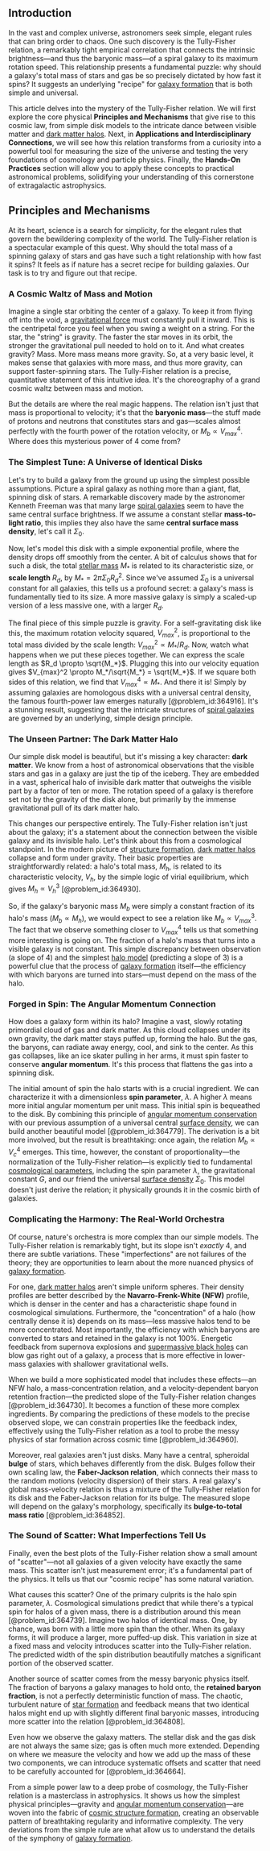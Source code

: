 ## Introduction
In the vast and complex universe, astronomers seek simple, elegant rules that can bring order to chaos. One such discovery is the Tully-Fisher relation, a remarkably tight empirical correlation that connects the intrinsic brightness—and thus the baryonic mass—of a spiral galaxy to its maximum rotation speed. This relationship presents a fundamental puzzle: why should a galaxy's total mass of stars and gas be so precisely dictated by how fast it spins? It suggests an underlying "recipe" for [galaxy formation](@article_id:159627) that is both simple and universal.

This article delves into the mystery of the Tully-Fisher relation. We will first explore the core physical **Principles and Mechanisms** that give rise to this cosmic law, from simple disk models to the intricate dance between visible matter and [dark matter halos](@article_id:147029). Next, in **Applications and Interdisciplinary Connections**, we will see how this relation transforms from a curiosity into a powerful tool for measuring the size of the universe and testing the very foundations of cosmology and particle physics. Finally, the **Hands-On Practices** section will allow you to apply these concepts to practical astronomical problems, solidifying your understanding of this cornerstone of extragalactic astrophysics.

## Principles and Mechanisms

At its heart, science is a search for simplicity, for the elegant rules that govern the bewildering complexity of the world. The Tully-Fisher relation is a spectacular example of this quest. Why should the total mass of a spinning galaxy of stars and gas have such a tight relationship with how fast it spins? It feels as if nature has a secret recipe for building galaxies. Our task is to try and figure out that recipe.

### A Cosmic Waltz of Mass and Motion

Imagine a single star orbiting the center of a galaxy. To keep it from flying off into the void, a [gravitational force](@article_id:174982) must constantly pull it inward. This is the centripetal force you feel when you swing a weight on a string. For the star, the "string" is gravity. The faster the star moves in its orbit, the stronger the gravitational pull needed to hold on to it. And what creates gravity? Mass. More mass means more gravity. So, at a very basic level, it makes sense that galaxies with more mass, and thus more gravity, can support faster-spinning stars. The Tully-Fisher relation is a precise, quantitative statement of this intuitive idea. It's the choreography of a grand cosmic waltz between mass and motion.

But the details are where the real magic happens. The relation isn't just that mass is proportional to velocity; it's that the **baryonic mass**—the stuff made of protons and neutrons that constitutes stars and gas—scales almost perfectly with the fourth power of the rotation velocity, or $M_b \propto V_{max}^4$. Where does this mysterious power of 4 come from?

### The Simplest Tune: A Universe of Identical Disks

Let's try to build a galaxy from the ground up using the simplest possible assumptions. Picture a spiral galaxy as nothing more than a giant, flat, spinning disk of stars. A remarkable discovery made by the astronomer Kenneth Freeman was that many large [spiral galaxies](@article_id:161543) seem to have the same central surface brightness. If we assume a constant stellar **mass-to-light ratio**, this implies they also have the same **central surface mass density**, let's call it $\Sigma_0$.

Now, let's model this disk with a simple exponential profile, where the density drops off smoothly from the center. A bit of calculus shows that for such a disk, the total [stellar mass](@article_id:157154) $M_*$ is related to its characteristic size, or **scale length** $R_d$, by $M_* = 2\pi \Sigma_0 R_d^2$. Since we've assumed $\Sigma_0$ is a universal constant for all galaxies, this tells us a profound secret: a galaxy's mass is fundamentally tied to its size. A more massive galaxy is simply a scaled-up version of a less massive one, with a larger $R_d$.

The final piece of this simple puzzle is gravity. For a self-gravitating disk like this, the maximum rotation velocity squared, $V_{max}^2$, is proportional to the total mass divided by the scale length: $V_{max}^2 \propto M_*/R_d$. Now, watch what happens when we put these pieces together. We can express the scale length as $R_d \propto \sqrt{M_*}$. Plugging this into our velocity equation gives $V_{max}^2 \propto M_*/\sqrt{M_*} = \sqrt{M_*}$. If we square both sides of this relation, we find that $V_{max}^4 \propto M_*$. And there it is! Simply by assuming galaxies are homologous disks with a universal central density, the famous fourth-power law emerges naturally [@problem_id:364916]. It's a stunning result, suggesting that the intricate structures of [spiral galaxies](@article_id:161543) are governed by an underlying, simple design principle.

### The Unseen Partner: The Dark Matter Halo

Our simple disk model is beautiful, but it's missing a key character: **dark matter**. We know from a host of astronomical observations that the visible stars and gas in a galaxy are just the tip of the iceberg. They are embedded in a vast, spherical halo of invisible dark matter that outweighs the visible part by a factor of ten or more. The rotation speed of a galaxy is therefore set not by the gravity of the disk alone, but primarily by the immense gravitational pull of its dark matter halo.

This changes our perspective entirely. The Tully-Fisher relation isn't just about the galaxy; it's a statement about the connection between the visible galaxy and its invisible halo. Let's think about this from a cosmological standpoint. In the modern picture of [structure formation](@article_id:157747), [dark matter halos](@article_id:147029) collapse and form under gravity. Their basic properties are straightforwardly related: a halo's total mass, $M_h$, is related to its characteristic velocity, $V_h$, by the simple logic of virial equilibrium, which gives $M_h \propto V_h^3$ [@problem_id:364930].

So, if the galaxy's baryonic mass $M_b$ were simply a constant fraction of its halo's mass ($M_b \propto M_h$), we would expect to see a relation like $M_b \propto V_{max}^3$. The fact that we observe something closer to $V_{max}^4$ tells us that something more interesting is going on. The fraction of a halo's mass that turns into a visible galaxy is not constant. This simple discrepancy between observation (a slope of 4) and the simplest [halo model](@article_id:157269) (predicting a slope of 3) is a powerful clue that the process of [galaxy formation](@article_id:159627) itself—the efficiency with which baryons are turned into stars—must depend on the mass of the halo.

### Forged in Spin: The Angular Momentum Connection

How does a galaxy form within its halo? Imagine a vast, slowly rotating primordial cloud of gas and dark matter. As this cloud collapses under its own gravity, the dark matter stays puffed up, forming the halo. But the gas, the baryons, can radiate away energy, cool, and sink to the center. As this gas collapses, like an ice skater pulling in her arms, it must spin faster to conserve **angular momentum**. It's this process that flattens the gas into a spinning disk.

The initial amount of spin the halo starts with is a crucial ingredient. We can characterize it with a dimensionless **spin parameter**, $\lambda$. A higher $\lambda$ means more initial angular momentum per unit mass. This initial spin is bequeathed to the disk. By combining this principle of [angular momentum conservation](@article_id:156304) with our previous assumption of a universal central [surface density](@article_id:161395), we can build another beautiful model [@problem_id:364779]. The derivation is a bit more involved, but the result is breathtaking: once again, the relation $M_b \propto V_c^4$ emerges. This time, however, the constant of proportionality—the normalization of the Tully-Fisher relation—is explicitly tied to fundamental [cosmological parameters](@article_id:160844), including the spin parameter $\lambda$, the gravitational constant $G$, and our friend the universal [surface density](@article_id:161395) $\Sigma_0$. This model doesn't just derive the relation; it physically grounds it in the cosmic birth of galaxies.

### Complicating the Harmony: The Real-World Orchestra

Of course, nature's orchestra is more complex than our simple models. The Tully-Fisher relation is remarkably tight, but its slope isn't *exactly* 4, and there are subtle variations. These "imperfections" are not failures of the theory; they are opportunities to learn about the more nuanced physics of [galaxy formation](@article_id:159627).

For one, [dark matter halos](@article_id:147029) aren't simple uniform spheres. Their density profiles are better described by the **Navarro-Frenk-White (NFW)** profile, which is denser in the center and has a characteristic shape found in cosmological simulations. Furthermore, the "concentration" of a halo (how centrally dense it is) depends on its mass—less massive halos tend to be more concentrated. Most importantly, the efficiency with which baryons are converted to stars and retained in the galaxy is not 100%. Energetic feedback from supernova explosions and [supermassive black holes](@article_id:157302) can blow gas right out of a galaxy, a process that is more effective in lower-mass galaxies with shallower gravitational wells.

When we build a more sophisticated model that includes these effects—an NFW halo, a mass-concentration relation, and a velocity-dependent baryon retention fraction—the predicted slope of the Tully-Fisher relation changes [@problem_id:364730]. It becomes a function of these more complex ingredients. By comparing the predictions of these models to the precise observed slope, we can constrain properties like the feedback index, effectively using the Tully-Fisher relation as a tool to probe the messy physics of star formation across cosmic time [@problem_id:364960].

Moreover, real galaxies aren't just disks. Many have a central, spheroidal **bulge** of stars, which behaves differently from the disk. Bulges follow their own scaling law, the **Faber-Jackson relation**, which connects their mass to the random motions (velocity dispersion) of their stars. A real galaxy's global mass-velocity relation is thus a mixture of the Tully-Fisher relation for its disk and the Faber-Jackson relation for its bulge. The measured slope will depend on the galaxy's morphology, specifically its **bulge-to-total mass ratio** [@problem_id:364852].

### The Sound of Scatter: What Imperfections Tell Us

Finally, even the best plots of the Tully-Fisher relation show a small amount of "scatter"—not all galaxies of a given velocity have exactly the same mass. This scatter isn't just measurement error; it's a fundamental part of the physics. It tells us that our "cosmic recipe" has some natural variation.

What causes this scatter? One of the primary culprits is the halo spin parameter, $\lambda$. Cosmological simulations predict that while there's a typical spin for halos of a given mass, there is a distribution around this mean [@problem_id:364739]. Imagine two halos of identical mass. One, by chance, was born with a little more spin than the other. When its galaxy forms, it will produce a larger, more puffed-up disk. This variation in size at a fixed mass and velocity introduces scatter into the Tully-Fisher relation. The predicted width of the spin distribution beautifully matches a significant portion of the observed scatter.

Another source of scatter comes from the messy baryonic physics itself. The fraction of baryons a galaxy manages to hold onto, the **retained baryon fraction**, is not a perfectly deterministic function of mass. The chaotic, turbulent nature of [star formation](@article_id:159862) and feedback means that two identical halos might end up with slightly different final baryonic masses, introducing more scatter into the relation [@problem_id:364808].

Even how we observe the galaxy matters. The stellar disk and the gas disk are not always the same size; gas is often much more extended. Depending on where we measure the velocity and how we add up the mass of these two components, we can introduce systematic offsets and scatter that need to be carefully accounted for [@problem_id:364664].

From a simple power law to a deep probe of cosmology, the Tully-Fisher relation is a masterclass in astrophysics. It shows us how the simplest physical principles—gravity and [angular momentum conservation](@article_id:156304)—are woven into the fabric of [cosmic structure formation](@article_id:137267), creating an observable pattern of breathtaking regularity and informative complexity. The very deviations from the simple rule are what allow us to understand the details of the symphony of [galaxy formation](@article_id:159627).